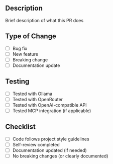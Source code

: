 ## Description

Brief description of what this PR does

## Type of Change

- [ ] Bug fix
- [ ] New feature
- [ ] Breaking change
- [ ] Documentation update

## Testing

- [ ] Tested with Ollama
- [ ] Tested with OpenRouter
- [ ] Tested with OpenAI-compatible API
- [ ] Tested MCP integration (if applicable)

## Checklist

- [ ] Code follows project style guidelines
- [ ] Self-review completed
- [ ] Documentation updated (if needed)
- [ ] No breaking changes (or clearly documented)
